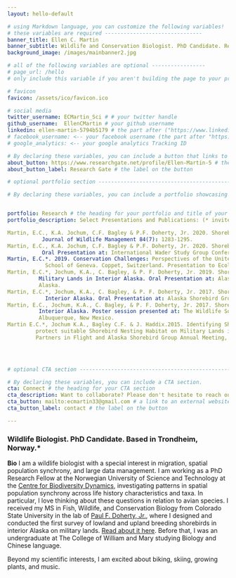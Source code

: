 ```yaml
---
layout: hello-default

# using Markdown language, you can customize the following variables!
# these variables are required -------------------------------
banner_title: Ellen C. Martin 
banner_subtitle: Wildlife and Conservation Biologist. PhD Candidate. Research Scientist.
background_image: /images/mainbanner2.jpg

# all of the following variables are optional -----------------
# page_url: /hello 
# only include this variable if you aren't building the page to your primary domain 

# favicon
favicon: /assets/ico/favicon.ico

# social media
twitter_username: ECMartin_Sci # # your twitter handle
github_username:  EllenCMartin # your github username
linkedin: ellen-martin-5794b5179 # the part after ("https://www.linkedin.com/in/...")
# facebook_username: <-- your facebook username (the part after "https://www.facebook.com/...")
# google_analytics: <-- your google analytics Tracking ID

# By declaring these variables, you can include a button that links to an external website or to media.
about_button: https://www.researchgate.net/profile/Ellen-Martin-5 # the link
about_button_label: Research Gate # the label on the button

# optional portfolio section ------------------------------------------

# By declaring these variables, you can include a portfolio showcasing your work and organize your portfolio's items into a custom layout, all without adding any CSS. In addition, you must 1) create an HTML file in the_includes folder for each project with the text you'd like to display, and 2) create a YAML file in the _data folder describing the order in which each project should be shown and categorized. See `/includes/example.html` and `/_data/work.yml` for examples.


portfolio: Research # the heading for your portfolio and title of your YAML file
portfolio_description: Select Presentations and Publications: (* invited speaker)

Martin, E.C., K.A. Jochum, C.F. Bagley & P.F. Doherty, Jr. 2020. Shorebird Abundance Estimates in Interior Alaska. 
           Journal of Wildlife Management 84(7): 1283-1295.
Martin, E.C., K.A. Jochum, C.F. Bagley & P.F. Doherty, Jr. 2020. Shorebird Abundance Estimate in Interior Alaska.
           Oral Presentation at: International Wader Study Group Conference. 2020 October 11. Digital.
Martin, E.C.*. 2019. Conservation Challenges: Perspectives of the United States and Europe. October 16, 2019. International
            School of Geneva. Coppet, Switzerland. Presentation to Ecology High School course.
Martin, E.C.*, Jochum, K.A., C. Bagley, & P. F. Doherty, Jr. 2019. Shorebird Abundance Estimates on  
          Military Lands in Interior Alaska. Oral Presentation at: Alaska Bird Conference. 2019 March 8; Fairbanks,
          Alaska.
Martin, E.C.*, Jochum, K.A., C. Bagley, & P. F. Doherty, Jr. 2017. Shorebird Use of Military Lands in
            Interior Alaska. Oral Presentation at: Alaska Shorebird Group Meeting. 2017 Dec 4; Anchorage, Alaska.
Martin, E.C., Jochum, K.A., C. Bagley, & P. F. Doherty, Jr. 2017. Shorebird Use of Military Lands in
          Interior Alaska. Poster session presented at: The Wildlife Society National Conference. 2017 Sept 23-27;    
          Albuquerque, New Mexico.
Martin E.C.*, Jochum K.A., Bagley C.F. & J. Haddix.2015. Identifying Shorebird Breeding Sites to
         protect suitable Shorebird Nesting Habitat on Military Lands in Interior Alaska. Oral presentation at Boreal
         Partners in Flight and Alaska Shorebird Group Annual Meeting, 2015 Dec 8-10; Anchorage, Alaska. 

 


# optional CTA section --------------------------------------------------

# By declaring these variables, you can include a CTA section.
cta: Connect # the heading for your CTA section
cta_description: Want to collaborate? Please don't hesitate to reach out. # a description to be desplayed below the heading and above the content
cta_button: mailto:ecmartin33@gmail.com # a link to an external website or to media
cta_button_label: contact # the label on the button

---			
```

[//]: # (write a bit about yourself here)
### Wildlife Biologist. PhD Candidate. Based in Trondheim, Norway.*  


  
**Bio**             I am a wildlife biologist with a special interest in migration, spatial population synchrony, and large data management. I am working as a PhD Research Fellow at the Norwegian University of Science and Technology at the [Centre for Biodiversity Dynamics](https://www.ntnu.edu/cbd), investigating patterns in spatial population synchrony across life history characteristics and taxa. In particular, I love thinking about these questions in relation to avian species. I received my MS in Fish, Wildlife, and Conservation Biology from Colorado State University in the lab of [Paul F. Doherty, Jr.](http://sites.warnercnr.colostate.edu/pauldoherty/), where I designed and conducted the first survey of lowland and upland breeding shorebirds in interior Alaska on military lands. [Read about it here](https://wildlife.org/jwm-shorebirds-take-advantage-of-alaska-military-lands/). Before that, I was an undergraduate at The College of William and Mary studying Biology and Chinese language. 

Beyond my scientific interests, I am excited about biking, skiing, growing plants, and music.  
  

